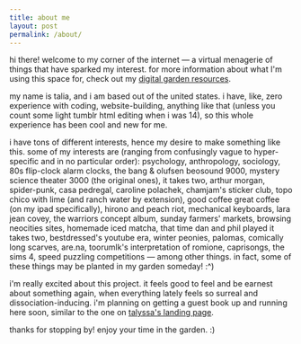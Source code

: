 ```yaml
---
title: about me
layout: post
permalink: /about/
---
```


hi there! welcome to my corner of the internet — a virtual menagerie of things that have sparked my interest. for more information about what I'm using this space for, check out my [digital garden resources](/digital-garden-resources).

my name is talia, and i am based out of the united states. i have, like, zero experience with coding, website-building, anything like that (unless you count some light tumblr html editing when i was 14), so this whole experience has been cool and new for me.

i have tons of different interests, hence my desire to make something like this. some of my interests are (ranging from confusingly vague to hyper-specific and in no particular order): psychology, anthropology, sociology, 80s flip-clock alarm clocks, the bang & olufsen beosound 9000, mystery science theater 3000 (the original ones), it takes two, arthur morgan, spider-punk, casa pedregal, caroline polachek, chamjam's sticker club, topo chico with lime (and ranch water by extension), good coffee great coffee (on my ipad specifically), hirono and peach riot, mechanical keyboards, lara jean covey, the warriors concept album, sunday farmers' markets, browsing neocities sites, homemade iced matcha, that time dan and phil played it takes two, bestdressed's youtube era, winter peonies, palomas, comically long scarves, are.na, toorumlk's interpretation of romione, caprisongs, the sims 4, speed puzzling competitions — among other things. in fact, some of these things may be planted in my garden someday! :^)

i'm really excited about this project. it feels good to feel and be earnest about something again, when everything lately feels so surreal and dissociation-inducing. i'm planning on getting a guest book up and running here soon, similar to the one on [talyssa's landing page](https://talyssa.com/).

thanks for stopping by! enjoy your time in the garden. :)
